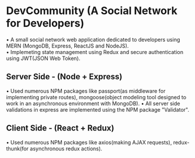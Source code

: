 # DevCommunity (A Social Network for Developers)	 

• A small social network web application dedicated to developers using MERN (MongoDB, Express, ReactJS and NodeJS).  
• Implemeting state management using Redux and secure authentication using JWT(JSON Web Token).

## Server Side - (Node + Express)
• Used numerous NPM packages like passport(as middleware for implementing private routes), mongoose(object modeling tool designed to work in an asynchronous environment with MongoDB).
• All server side validations in express are implemented using the NPM package "Validator".

## Client Side - (React + Redux)
• Used numerous NPM packages like axios(making AJAX requests), redux-thunk(for asynchronous redux actions).


